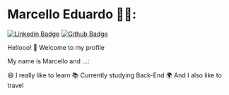 

<!--
### Hi there 👋
**marcello222/marcello222** is a ✨ _special_ ✨ repository because its `README.md` (this file) appears on your GitHub profile.

Here are some ideas to get you started:

- 🔭 I’m currently working on ...
- 🌱 I’m currently learning ...
- 👯 I’m looking to collaborate on ...
- 🤔 I’m looking for help with ...
- 💬 Ask me about ...
- 📫 How to reach me: ...
- 😄 Pronouns: ...
- ⚡ Fun fact: ...
-->

# Marcello Eduardo 👨‍💻:

[![Linkedin Badge](https://img.shields.io/badge/-LinkedIn-blue?style=flat-square&logo=Linkedin&logoColor=white&link=https://www.linkedin.com/in/marcello-eduardo-58ba40208//)](https://www.linkedin.com/in/marcello-eduardo-58ba40208//) [![Github Badge](https://img.shields.io/badge/-Github-000?style=flat-square&logo=Github&logoColor=white&link=https://https://github.com/marcello222)](https://https://github.com/marcello222)




Hellooo! 👋 Welcome to my profile

My name is Marcello and ...:

😄 I really like to learn
📚 Currently studying Back-End 
🌍 And I also like to travel
